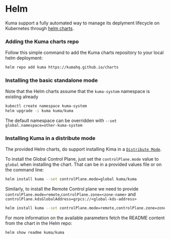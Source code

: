 # Helm

Kuma support a fully automated way to manage its deplyment lifecycle on Kubernetes through [helm charts](https://kumahq.github.io/charts).

### Adding the Kuma charts repo

Follow this simple command to add the Kuma charts repository to your local helm deployment:

```bash
helm repo add kuma https://kumahq.github.io/charts
```

### Installing the basic standalone mode

Note that the Helm charts assume that the `kuma-system` namespace is existing already

```bash
kubectl create namespace kuma-system
helm upgrade -i kuma kuma/kuma
```

The default namespace can be overridden with `--set global.namespace=other-kuma-system`

### Installing Kuma in a distribute mode

The provided Helm charts, do support installing Kima in a [`Distribute Mode`](../../documentation/deployments/#distributed-mode).

To install the Global Control Plane, just set the `controlPlane.mode` value to `global` when installing the chart. That can be in a provided values file or on the command line:
```bash
helm install kuma --set controlPlane.mode=global kuma/kuma
```

Similarly, to install the Remote Control plane we need to provide `controlPlane.mode=remote`,`controlPlane.zone=<zone-name>` and `controlPlane.kdsGlobalAddress=grpcs://<global-kds-address>`

```bash
helm install kuma --set controlPlane.mode=remote,controlPlane.zone=zone-1,controlPlane.kdsGlobalAddress=grpcs://<global-kds-address>  kuma/kuma
```

For more information on the available parameters fetch the README content from the chart in the Helm repo:

```bash
helm show readme kuma/kuma
```